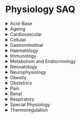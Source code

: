 # Physiology SAQ

<details><summary>Acid-Base</summary><p>
  
- [2007A11 Metabolic acidosis - physiological response](acid_base/2007A11_metabolic_acidosis_physiological_response.htm)
- [2008A11 Diabetic ketoacidosis](acid_base/2008A11_diabetic_ketoacidosis.htm)
- [2010B15 Buffering - haemoglobin](acid_base/2010B15_buffering_haemoglobin.htm)
- [2012A15 Acid-base homeostasis - role of the kidneys](acid_base/2012A15_acid_base_homeostasis_role_of_the_kidneys.htm)
- [2013C13 Acid-base homeostasis - effects of hypothermia](acid_base/2013C13_acid_base_homeostasis_effects_of_hypothermia.htm)
- [2019A07 Metabolic acidosis - in hypovolaemic shock](acid_base/2019A07_metabolic_acidosis_in_hypovolaemic_shock.htm)

</p></details>

<details><summary>Ageing</summary><p>
  
- [2008A01 Ageing - dosing of volatile anaesthetics](ageing_2008A01_dosing_of_volatile_anaesthetics.htm)
- [2008B15 Ageing - oxygen delivery during exercise](ageing_2008B15_ageing_oxygen_delivery_during_exercise.htm)
- [2014A12 Ageing - nervous system effects](ageing_2014A12_ageing_nervous_system_effects.htm)
- [2019A02 Ageing - cardiovascular effects](ageing_2019A02_ageing_cardiovascular_effects.htm)

</p></details>

<details><summary>Cardiovascular</summary><p>

- [2002A02 Action potentials - ventricular myocyte](cardiovascular/2002A02_action_potentials_ventricular_myocyte.htm)
- [2002A04 Pulmonary vascular resistance](cardiovascular/2002A04_pulmonary_vascular_resistance.htm)
- [2002B09 Pressure volume loop - left ventricle](cardiovascular/2002B09_pressure_volume_loop_left_ventricle.htm)
- [2003B09 Myocardial oxygen supply and demand - effect of tachycardia](cardiovascular/2003B09_myocardial_oxygen_supply_and_demand_effect_of_tachycardia.htm)
- [2004A10 Endothelium-derived vasoactive substances](cardiovascular/2004A10_endothelium_derived_vasoactive_substances.htm)
- [2004B10 Left atrial pressure](cardiovascular/2004B10_left_atrial_pressure.htm)
- [2007B16 ECG - PR interval](cardiovascular/2007B16_ecg_pr_interval.htm)
- [2008A09 Blood flow - skin vs kidneys vs carotid bodies](cardiovascular/2008A09_blood_flow_skin_vs_kidneys_vs_carotid_bodies.htm)
- [2008B14 Myocardial oxygen supply and demand - effect of aortic stenosis](cardiovascular/2008B14_myocardial_oxygen_supply_and_demand_effect_of_aortic_stenosis.htm)
- [2009A13 Preload - the Frank-Starling mechanism](cardiovascular/2009A13_preload_the_frank_starling_mechanism.htm)
- [2009B09 Post-op hypotension - causes](cardiovascular/2009B09_post_op_hypotension_causes.htm)
- [2010B10 Myocardial oxygen supply and demand - determinants of coronary blood flow](cardiovascular_2010B10_myocardial_oxygen_supply_and_demand_determinants_of_coronary_blood_flow.htm)
- [2011A10 Afterload](cardiovascular/2011A10_afterload.htm)
- [2012B11 Lymphatic circulation](cardiovascular/2012B11_lymphatic_circulation.htm)
- [2013A12 Neuraxial blockade - cardiovascular effects](cardiovascular/2013A12_neuraxial_blockade_cardiovascular_effects.htm)
- [2013C16 Isovolumic haemodilution](cardiovascular/2013C16_isovolumic_haemodilution.htm)
- [2015A06 Baroreceptors](cardiovascular/2015A06_baroreceptors.htm)
- [2015A14 Venous return - effect of general anaesthesia](cardiovascular/2015A14_venous_return_and_effect_of_general_anaesthesia.htm)
- [2015B09 Systemic circulation vs pulmonary circulation](cardiovascular/2015B09_systemic_circulation_pulmonary_circulation.htm)
- [2016B02 Action potentials - pacemaker cell vs ventricular myocyte](cardiovascular/2016B02_action_potentials_pacemaker_cells_vs_ventricular_myocyte.htm)
- [2017B03 Major blood loss - effect of general anaesthesia](cardiovascular/2017B03_major_blood_loss_effect_of_general_anaesthesia.htm)
- [2018A10 Myocardial oxygen supply and demand - left ventricule](cardiovascular/2018A10_myocardial_oxygen_supply_and_demand_left_ventricle.htm)
- [2018B09 Autonomic innervation of the heart](cardiovascular/2018B09_autonomic_innervation_of_the_heart.htm)
- [2019A01 Intermittent positive pressure ventilation - effect on cardiac output](cardiovascular/2019A01_intermittent_positive_pressure_ventilation_effect_on_cardiac_output.htm)

</p></details>

<details><summary>Cellular</summary><p>

- [2001A02 Skeletal muscle - length, load and tension](cellular/2001A02_skeletal_muscle_length_load_and_tension.htm)
- [2001B05 Cell signalling - voltage-gated ion channels](cellular/2001B05_cell_signalling_voltage_gated_ion_channels.htm)
- [2003B03 Cell signalling - GABA-ergic transmission](cellular/2003B03_cell_signalling_gaba_ergic_transmission.htm)
- [2003B15 Cell signalling - NMDA receptor](cellular/2003B15_cell_signalling_nmda_receptor.htm)
- [2004B15 Cell signalling - G proteins](cellular/2004B15_cell_signalling_g_proteins.htm)
- [2005A07 Cell signalling - noradrenergic transmission](cellular/2005A07_cell_signalling_noradrenergic_transmission.htm)
- [2005B14 Smooth muscle - excitation and contraction](cellular/2005B14_smooth_muscle_excitation_and_contraction.htm)
- [2006B13 Skeletal muscle - structure and function](cellular/2006B13_skeletal_muscle_structure_and_function.htm)
- [2009A12 Cell signalling - resting membrane potential](cellular/2009A12_cell_signalling_resting_membrane_potential.htm)
- [2010A16 Membrane transport](cellular/2010A16_membrane_transport)
- [2011A12 Skeletal muscle - single twitch vs tetanic contraction](cellular/2011A12_skeletal_muscle_single_twitch_vs_tetanic_contraction.htm)
- [2013A14 Mitochondrion - structure and function](cellular/2013A14_mitochondrion_structure_and_function.htm)
- [2018B15 Prostaglandins - effects on smooth muscle](cellular/2018B15_prostaglandins_effects_on_smooth_muscle.htm)

</p></details>

<details><summary>Gastrointestinal</summary><p>

- [2002B15 Regulation of gastric secretions](gastroenterology/2002B15_regulation_of_gastric_secretions.htm)
- [2003A10 Determinants of hepatic blood flow](gastroenterology/2003A10_determinants_of_hepatic_blood_flow.htm)
- [2011A03 Liver failure - kinetics and dynamics](gastroenterology/2011A03_liver_failure_kinetics_and_dynamics.htm)
- [2011A15 Functions of the gastric secretions](gastroenterology/2011A15_functions_of_the_gastric_secretions.htm)
- [2015A03 Functions of the liver](gastroenterology/2015A03)functions_of_the_liver.htm)
- [2015B12 Lower oesophageal sphincter](gastroenterology/2015B12_lower_oesophageal_sphincter.htm)
- [2017B10 Gastric emptying rate](gastroenterology/2017B10_gastric_emptying_rate.htm)

</p></details>

<details><summary>Haematology</summary><p>

- [2000B04 Blood transfusion - compatibility testing](haematology/2000B04_blood_transfusion_compatibility_testing.htm)
- [2001B07 Haemostasis - intrinsic vs extrinsic pathways](haematology/2001B07_haemostasis_intrinsic_vs_extrinsic_pathways.htm)
- [2004A11 2,3-DPG](haematology/2004A11_23DPG.htm)
- [2005B12 Plasma proteins](haematology/2005B12_plasma_proteins.htm)
- [2007A10 Haemostasis - endogenous anticoagulation mechanisms](haematology/2007A10_haemostasis_endogenous_anticoagulation_mechanisms.htm)
- [2009B12 Red cell production and function](haematology/2009B12_red_cell_production_and_function.htm)
- [2011B12 Myoglobin vs haemoglobin](haematology/2011B12_myoglobin_vs_haemoglobin.htm)
- [2013B06 Haemoglobin breakdown](haematology/2013B06_haemoglobin_breakdown.htm)
- [2014B13 Blood transfusion - storage lesion](haematology/2014B13_blood_transfusion_storage_lesion.htm)
- [2016B04 Blood transfusion - O negative red cells](haematology/2016B14_blood_transfusion_o_negative_red_cells.htm)
- [2018A15 Haemostasis - role of platelets](haematology/2018A15_haemostasis_role_of_platelets.htm)
- [2018B06 Blood transfusion - adverse effects](haematology/2018B06_blood_transfusion_adverse_effects.htm)

</p></details>

<details><summary>Immunology</summary><p>

- [2000B15 Latex allergy](immunology/2000B15_latex_allergy.htm)
- [2005A08 Anaphylaxis](immunology/2005A08_anaphylaxis.htm)
- [2009B15 Complement system](immunology/2009B15_complement_system.htm)
- [2013C10 Innate and acquired immunity](immunology/2013C10_innate_and_acquired_immunity.htm)

</p></details>

<details><summary>Metabolism and Endocrinology</summary><p>
  
- [2003A15 Thyroid hormones](metabolism_and_endocrinology/2003A15_thyroid_hormones.htm)
- [2006A13 Determinants of metabolic rate](metabolism_and_endocrinology/2006A13_determinants_of_metabolic_rate.htm)
- [2006B16 Effects of hypoglycaemia](metabolism_and_endocrinology/2006B16_effects_of_hypoglycaemia.htm)
- [2007A16 Parenteral nutrition](metabolism_and_endocrinology/2007A16_parenteral_nutrition.htm)
- [2008B10 Sepsis](metabolism_and_endocrinology/2008B10_sepsis.htm)
- [2009A15 Lactate metabolism](metabolism_and_endocrinology/2009A15_lactate_metabolism.htm)
- [2009B11 Insulin - effect on fat metabolism](metabolism_and_endocrinology/2009B11_insulin_effect_on_fat_metabolism.htm)
- [2010B07 Oxygen toxicity](metabolism_and_endocrinology/2010B07_oxygen_toxicity.htm)
- [2014A14 Fasting - 6 hours vs 24 hours](metabolism_and_endocrinology/2014A14_fasting_6_hours_vs_24_hours.htm)
- [2017A14 Aldosterone and cortisol](metabolism_and_endocrinology/2017A14_aldosterone_and_cortisol.htm)
- [2018B12 Glucose homeostasis](metabolism_and_endocrinology/2018B12_glucose_homeostasis.htm)

</p></details>

<details><summary>Neonatology</summary><p>

- [2008B05 Neonate - pharmacokinetics](neonatology/2008B05_neonate_pharmacokinetics.htm)
- [2010B13 Neonate - cardiovascular changes at birth](neonatology/2010B13_neonate_cardiovascular_changes_at_birth.htm)
- [2013A11 Neonate - respiratory physiology](neonatology/2013A11_neonate_respiratory_physiology.htm)

</p></details>

<details><summary>Neurophysiology</summary><p>

- [2000B06 Determinants of intra-ocular pressure](neurophysiology/2000B06_determinants_of_intra_ocular_pressure.htm)
- [2003A12 Cerebral blood flow autoregulation - during posture change](neurophysiology/2003A12_cerebral_blood_flow_autoregulation.htm)
- [2009A09 Determinants of intracranial pressure](neurophysiology/2009A09_determinants_of_intracranial_pressure.htm)
- [2009B14 Cerebral effects of hypercapnoea](neurophysiology/2009B14_cns_effects_of_hypercapnoea.htm)
- [2015B10 Cerebral effects of hypocapnoea](neurophysiology/2015B10_cns_effects_of)hypocapnoea.htm)
- [2016B06 Determinants of spinal cord perfusion](neurophysiology/2016B06_determinants_of_spinal_cord_perfusion.htm)
- [2019A05 Cerebral effects of prolonged GA in the Trendelenburg position](neurophysiology/2019A05_cns_effects_of_prolonged_ga_in_trendelenburg_position.htm)

</p></details>

<details><summary>Obesity</summary><p>

- [2009B04 Obesity - pharmacokinetics](obesity/2009B04_obesity_pharmacokinetics.htm)
- [2015B05 Obesity - effect on rate of onset of inhalational anaesthetics](obesity/2015B05_obesity_effect_on_rate_of_onset_of_inhalational_anaesthetics.htm)
- [2017B06 Obesity - respiratory effects](obesity/2017B06_obesity_respiratory_effect.htm)
- [2018A02 Obesity - cardiovascular effects](obesity/2018A02_obesity_cardiovascular_effects.htm)

</p></details>

<details><summary>Obstetrics</summary><p>

- [2015B11 Placental gas exchange](obstetrics/2015B11_placental_gas_exchange.htm)
- [2016B13 Pregnancy - effects on wash-in of volatile anaesthetics](obstetrics/2016B13_pregnancy_effects_on_wash_in_of_volatile_anaesthetics.htm)
- [2018B05 Pregnancy - cardiovascular effects](obstetrics/2018B05_pregnancy_cardiovascular_effects.htm)
- [2019A03 Pregnancy - respiratory effects](obstetrics/2019A03_pregnancy_respiratory_effects.htm)

</p></details>

<details><summary>Pain</summary><p>

- [2014B05 Nociceptive pathways - drug modulation](pain/2014B05_nociceptive_pathways_drug_modulation.htm)
- [2016A13 Chronic pain - aetiology and prevention](pain/2016A13_chronic_pain_aetiology_and_prevention.htm)
- [2017B01 Nociceptive pathways - in labour](pain/2017B01_nociceptive_pathways_in_labour.htm)

</p></details>

<details><summary>Renal</summary><p>

- [1999A04 Renal glucose handling](renal/renal_glucose_handling.htm)
- [1999A08 Plasma oncotic pressure](renal/plasma_oncotic_pressure.htm)
- [2001A07 Total body water homeostasis](renal/2001A07_total_body_water_homeostasis.htm)
- [2004B12 Renin-angiotensin system](renal/2004B12_renin_angiotensin_system.htm)
- [2004B16 Interstitial oedema](renal/2004B16_interstitial_oedema.htm)
- [2005B10 Glomerular filtration](renal/2005B10_glomerular_filtration.htm)
- [2006B11 Hormonal regulation of tubular reabsorption](renal/2006B11_hormonal_regulation_of_tubular_reabsorption.htm)
- [2007A12 Peritoneal dialysis](renal/2007A12_peritoneal_dialysis.htm)
- [2008A15 Medullary concentrating gradient](renal/2008A15_medullary_concentrating_gradient.htm)
- [2009A11 Extracellular fluid volume](renal/2009A11_extracellular_fluid_volume.htm)
- [2009B13 Causes of oliguria in hypovolaemic shock](renal/2009B13_causes_of_oliguria_in_hypovolaemic_shock.htm)
- [2010A11 Renal dysfunction - effects on plasma and urine](renal/2010A11_renal_dysfunction_effects_on_plasma_and_urine.htm)
- [2011A11 Functions of the loop of Henle](renal/2011A11_functions_of_the_loop_of_henle.htm)
- [2011B15 Causes of oliguria intra-operatively](renal/2011B15_causes_of_oliguria_intra_operatively.htm)
- [2012B10 Role of the kidney in potassium homeostasis](renal/2012B10_role_of_the_kidney_in_potassium_homeostasis.htm)
- [2013B05 Renal regulation of total body water](renal/2013B05_renal_regulation_of_total_body_water.htm)
- [2017A13 Mechanism of urine concentration](renal/2017A13_mechanism_of_urine_concentration.htm)
- [2018A09 Determinants of renal blood flow](renal/2018A09_determinants_of_renal_blood_flow.htm)
- [2018B08 Functions of the kidney](renal/2018B08_functions_of_the_kidney.htm)

</p></details>

<details><summary>Respiratory</summary><p>

- [2003B11 etCO2 vs PaCO2](respiratory/2003B11_etco2_vs_paco2.htm)
- [2003B12 Diffusion limitation vs perfusion limitation of gas exchange](respiratory/2003B12_diffusion_limitation_vs_perfusion_limitation_of_gas_exchange.htm)
- [2003B13 Airway resistance](respiratory/2003B13_airway_resistance.htm)
- [2004B09 Carbon dioxide production and transport](respiratory/2004B09_carbon_dioxide_production_and_transport.htm)
- [2005A12 Determinants of PaCO2](respiratory/2005A12_determinants_of_paco2.htm)
- [2005A13 Non-respiratory functions of the lungs](respiratory/2005A13_non_respiratory_functions_of_the_lungs.htm)
- [2005B09 West's zones of the lungs](respiratory/2005B09_wests_zones_of_the_lungs.htm)
- [2005B16 Functions residual capacity under anaesthesia](respiratory/2005B16_functional_residual_capacity_under_anaesthesia.htm)
- [2006A10 Factors increasing respiratory rate](respiratory/2006A10_factors_increasing_respiratory_rate.htm)
- [2007A09 Venous admixture](respiratory/2007A09_venous_admixture.htm)
- [2008B13 Alveolar time constants](respiratory/2008B13_alveolar_time_constants.htm)
- [2010A09 Mixed venous saturation](respiratory/2010A09_mixed_venous_saturation.htm)
- [2010B09 Respiratory system compliance](respiratory/2010B09_respiratory_system_compliance.htm)
- [2010B12 Muscles involved in ventilation](respiratory/2010B12_muscles_involved_in_ventilation.htm)
- [2011A13 Work of breathing](respiratory/2011A13_work_of_breathing.htm)
- [2012B12 Causes of post-op hypoxaemia](respiratory/2012B12_causes_of_post_op_hypoxaemia.htm)
- [2013C09 Cough reflex](respiratory/2013C09_cough_reflex.htm)
- [2014A04 Rapid sequence induction - prevention of hypoxaemia](respiratory/2014A04_rapid_sequence_induction_prevention_of_hypoxaemia.htm)
- [2015A02 Carbon dioxide homeostasis](respiratory/2015A02_carbon_dioxide_homeostasis.htm)
- [2015A09 Functional residual capacity](respiratory/2015A09_functional_residual_capacity.htm)
- [2015B03 Thoracic anaesthesia](respiratory/2015B03_thoracic_anaesthesia.htm)
- [2016B01 Positive end-expiratory pressure](respiratory/2016B01_positive_end_expiratory_pressure.htm)
- [2018A11 Response to hypoxaemia - awake and anaesthetised](respiratory/2018A11_response_to_hypoxaemia_awake_and_anaesthetised.htm)
- [2018A13 Lung compliance](respiratory/2018A13_lung_compliance.htm)
- [2018B02 Oxygen delivery](respiratory/2018B02_oxygen_delivery.htm)
- [2019A04 CO2 carriage in blood](respiratory/2019A04_co2_carriage_in_blood.htm)

</p></details>

<details><summary>Special Physiology</summary><p>
  
- [2006A09 Cardiovascular response to exercise](special_physiology/2006A09_cardiovascular_response_to_exercise.htm)
- [2009A16 High altitude physiology](special_physiology/2009A16_high_altitude_physiology.htm)

</p></details>

<details><summary>Thermoregulation</summary><p>

- [2001A05 Thermoregulation - role of the skin](thermoregulation/2001A05_thermoregulation_role_of_the_skin.htm)
- [2008A10 Thermoneutral zone](thermoregulation/2008A10_thermoneutral_zone.htm)
- [2015A15 Thermoregulation - effect of anaesthesia](thermoregulation/2015A15_thermoregulation_effect_of_anaesthesia.htm)
- [2018A14 Mechanisms of heat transfer](thermoregulation/2018A14_mechanisms_of_heat_transfer.htm)

</p></details>
